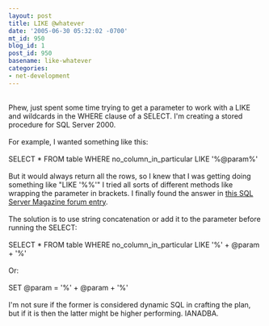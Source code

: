 ```yaml
---
layout: post
title: LIKE @whatever
date: '2005-06-30 05:32:02 -0700'
mt_id: 950
blog_id: 1
post_id: 950
basename: like-whatever
categories:
- net-development
---
```

<br />Phew, just spent some time trying to get a parameter to work with a LIKE and wildcards in the WHERE clause of a SELECT. I'm creating a stored procedure for SQL Server 2000.<br /><br />For example, I wanted something like this:<br /><br />SELECT * FROM table WHERE no_column_in_particular LIKE '%@param%'<br /><br />But it would always return all the rows, so I knew that I was getting doing something like "LIKE '%%'" I tried all sorts of different methods like wrapping the parameter in brackets. I finally found the answer in <a href="http://66.102.7.104/search?q=cache:sqlforums.windowsitpro.com/web/forum/messageview.aspx%3Fcatid%3D66%26threadid%3D20344%26enterthread%3Dy" title="I had to use the Google Cache version because I couldn't get the forum itself to come up.">this SQL Server Magazine forum entry</a>.<br /><br />The solution is to use string concatenation or add it to the parameter before running the SELECT:<br /><br />SELECT * FROM table WHERE no_column_in_particular LIKE '%' + @param + '%'<br /><br />Or:<br /><br />SET @param = '%' + @param + '%'<br /><br />I'm not sure if the former is considered dynamic SQL in crafting the plan, but if it is then the latter might be higher performing. IANADBA.<br /><br /><br />

